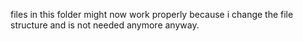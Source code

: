 files in this folder might now work properly because i change the file structure and is not needed anymore anyway.
